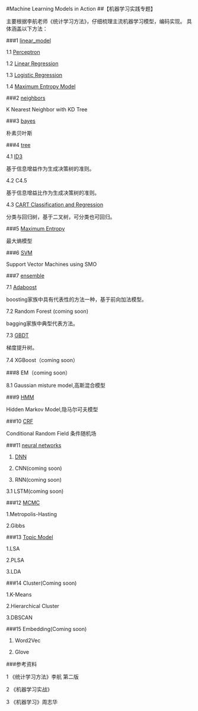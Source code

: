 #Machine Learning Models in Action
##【机器学习实践专题】

主要根据李航老师《统计学习方法》，仔细梳理主流机器学习模型，编码实现。
具体涵盖以下方法：


###1 [linear_model](https://github.com/bannima/MachineLearninginAction/tree/master/linear_model)

1.1 [Perceptron](https://github.com/bannima/MachineLearninginAction/blob/master/linear_model/perceptron.py)

1.2 [Linear Regression]()

1.3 [Logistic Regression](https://github.com/bannima/MachineLearninginAction/blob/master/linear_model/regression.py)

1.4 [Maximum Entropy Model](https://github.com/bannima/MachineLearninginAction/blob/master/linear_model/maximum_entropy.py)

###2 [neighbors](https://github.com/bannima/MachineLearninginAction/tree/master/neighbors)

K Nearest Neighbor with KD Tree

###3 [bayes](https://github.com/bannima/MachineLearninginAction/tree/master/bayes)

朴素贝叶斯

###4 [tree](https://github.com/bannima/MachineLearninginAction/tree/master/tree)

4.1 [ID3](https://github.com/bannima/MachineLearninginAction/blob/master/tree/tree.py)

基于信息增益作为生成决策树的准则。

4.2 C4.5

基于信息增益比作为生成决策树的准则。

4.3 [CART Classification and Regression](https://github.com/bannima/MachineLearninginAction/blob/master/tree/tree.py)

分类与回归树，基于二叉树，可分类也可回归。

###5 [Maximum Entropy](https://github.com/bannima/MachineLearninginAction/blob/master/linear_model/maximum_entropy.py)

最大熵模型

###6 [SVM](https://github.com/bannima/MachineLearninginAction/tree/master/svm)

Support Vector Machines using SMO

###7 [ensemble](https://github.com/bannima/MachineLearninginAction/tree/master/ensemble)

7.1 [Adaboost](https://github.com/bannima/MachineLearninginAction/blob/master/_adaboost/adaboost.py)

boosting家族中具有代表性的方法一种，基于前向加法模型。

7.2 Random Forest (coming soon)

bagging家族中典型代表方法。

7.3 [GBDT](https://github.com/bannima/MachineLearninginAction/blob/master/ensemble/gradient_boosting.py)

梯度提升树。

7.4 XGBoost（coming soon）

###8 EM（coming soon）

8.1 Gaussian misture model,高斯混合模型


###9 [HMM](https://github.com/bannima/MachineLearninginAction/tree/master/hmm)

Hidden Markov Model,隐马尔可夫模型


###10 [CRF](https://github.com/bannima/MachineLearninginAction/tree/master/crf)

Conditional Random Field 条件随机场


###11 [neural networks](https://github.com/bannima/MachineLearninginAction/tree/master/neural_networks)
1. [DNN](https://github.com/bannima/MachineLearninginAction/blob/master/neural_networks/dnn.py)

2. CNN(coming soon)

3. RNN(coming soon)

3.1 LSTM(coming soon)


###12 [MCMC](https://github.com/bannima/MachineLearninginAction/tree/master/sampling/test)

1.Metropolis-Hasting

2.Gibbs

###13 [Topic Model](https://github.com/bannima/MachineLearninginAction/tree/master/topic_modeling)

1.LSA

2.PLSA

3.LDA

###14 Cluster(Coming soon)

1.K-Means

2.Hierarchical Cluster

3.DBSCAN

###15 Embedding(Coming soon)

1. Word2Vec
   

2. Glove



###参考资料

1 《统计学习方法》李航 第二版

2 《机器学习实战》

3 《机器学习》周志华

